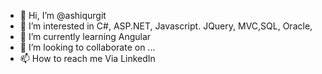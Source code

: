 - 👋 Hi, I’m @ashiqurgit
- 👀 I’m interested in  C#, ASP.NET, Javascript. JQuery, MVC,SQL, Oracle, 
- 🌱 I’m currently learning Angular
- 💞️ I’m looking to collaborate on ...
- 📫 How to reach me Via LinkedIn

<!---
ashiqurgit/ashiqurgit is a ✨ special ✨ repository because its `README.md` (this file) appears on your GitHub profile.
You can click the Preview link to take a look at your changes.
--->

